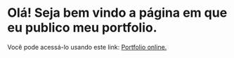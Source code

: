# Olá! Seja bem vindo a página em que eu publico meu portfolio.
Você pode acessá-lo usando este link: <a href=https://mlopesoliveira.github.io/Portfolio/>Portfolio online.</a>
